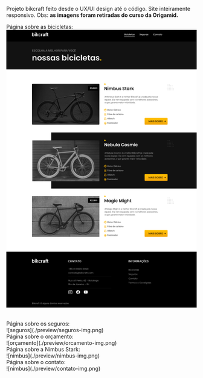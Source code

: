 Projeto bikcraft feito desde o UX/UI design até o código.
Site inteiramente responsivo.
Obs: <strong>as imagens foram retiradas do curso da Origamid.</strong>


Página sobre as bicicletas:
<br>
![bicicletas](./preview/bicicletas-img.png)

<br>
Página sobre os seguros:
<br>
![seguros](./preview/seguros-img.png)

<br>
Página sobre o orçamento:
<br>
![orçamento](./preview/orcamento-img.png)

<br>
Página sobre a Nimbus Stark:
<br>
![nimbus](./preview/nimbus-img.png)

<br>
Página sobre o contato:
<br>
![nimbus](./preview/contato-img.png)
